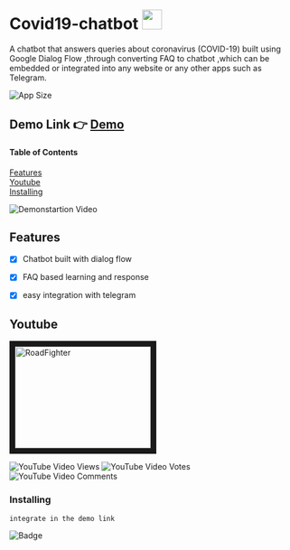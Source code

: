 
# Covid19-chatbot    <img src="https://emojis.slackmojis.com/emojis/images/1579382915/7563/discordbot.png?1579382915"  width="35" height="35" />

 A chatbot that answers queries about coronavirus (COVID-19)  built  using Google Dialog Flow ,through converting FAQ to chatbot ,which can be embedded or integrated  into any website or any other apps such as Telegram.
 



![App Size](https://img.shields.io/github/repo-size/amoldalwai/Covid19-chatbot)


## Demo Link :point_right: [Demo](https://bot.dialogflow.com/e9710653-1268-44eb-bd05-ee45fc52abe6 )

#### Table of Contents  
[Features](#Features)  
[Youtube](#Youtube)\
[Installing](#Installing)


![Demonstartion Video](https://j.gifs.com/Gv0N5y.gif)



## Features 

- [x] Chatbot built with dialog flow
- [x] FAQ based learning and response
- [x] easy integration with telegram



## Youtube

<a href="http://www.youtube.com/watch?feature=player_embedded&v=iz0ZJe19Wo0
" target="_blank"><img src="http://img.youtube.com/vi/iz0ZJe19Wo0/0.jpg" 
alt="RoadFighter " width="240" height="180" border="10" /></a>

![YouTube Video Views](https://img.shields.io/youtube/views/iz0ZJe19Wo0?style=plastic)
![YouTube Video Votes](https://img.shields.io/youtube/likes/iz0ZJe19Wo0?style=social&withDislikes)
![YouTube Video Comments](https://img.shields.io/youtube/comments/iz0ZJe19Wo0?style=social)


### Installing

```
integrate in the demo link
```

![Badge](https://img.shields.io/badge/Made%20by-Amol%20Dalwai-red?style=for-the-badge)


